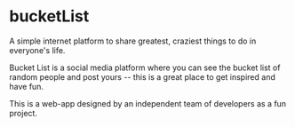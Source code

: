 # bucketList
A simple internet platform to share greatest, craziest things to do in everyone's life.

Bucket List is a social media platform where you can see the bucket list of random people and post yours -- this is a great place to get inspired and have fun.

This is a web-app designed by an independent team of developers as a fun project.
